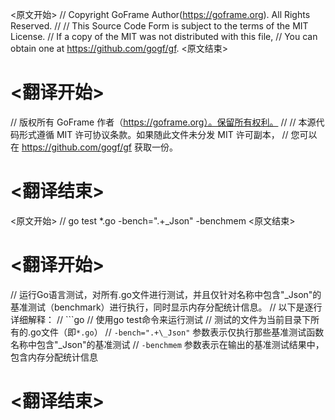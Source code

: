 
<原文开始>
// Copyright GoFrame Author(https://goframe.org). All Rights Reserved.
//
// This Source Code Form is subject to the terms of the MIT License.
// If a copy of the MIT was not distributed with this file,
// You can obtain one at https://github.com/gogf/gf.
<原文结束>

# <翻译开始>
// 版权所有 GoFrame 作者（https://goframe.org）。保留所有权利。
//
// 本源代码形式遵循 MIT 许可协议条款。如果随此文件未分发 MIT 许可副本，
// 您可以在 https://github.com/gogf/gf 获取一份。
# <翻译结束>


<原文开始>
// go test *.go -bench=".+\_Json" -benchmem
<原文结束>

# <翻译开始>
// 运行Go语言测试，对所有.go文件进行测试，并且仅针对名称中包含"_Json"的基准测试（benchmark）进行执行，同时显示内存分配统计信息。
// 以下是逐行详细解释：
// ```go
// 使用go test命令来运行测试
// 测试的文件为当前目录下所有的.go文件（即`*.go`）
// `-bench=".+\_Json"` 参数表示仅执行那些基准测试函数名称中包含"_Json"的基准测试
// `-benchmem` 参数表示在输出的基准测试结果中，包含内存分配统计信息
# <翻译结束>


